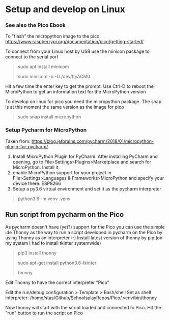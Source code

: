 # Setup and develop on Linux

### See also the Pico Ebook

To "flash" the micropython image to the pico:
https://www.raspberrypi.org/documentation/pico/getting-started/

To connect from your Linux host by USB use the minicon package to connect 
to the serial port

>sudo apt install minicom
> 
>sudo minicom -o -D /dev/ttyACM0

Hit a few time the enter key to get the prompt.
Use Ctrl-D to reboot the MicroPython to get an information text
for the MicroPython version

To develop on linux for pico you need the micropython package.
The snap is at this moment the same version as the image for pico

> sudo snap install micropython

### Setup Pycharm for MicroPython

Taken from: https://blog.jetbrains.com/pycharm/2018/01/micropython-plugin-for-pycharm/

1. Install MicroPython Plugin for PyCharm. After installing PyCharm and opening, 
   go to File>Settings>Plugins>Marketplace and search for MicroPython. Install it.
2. enable MicroPython support for your project in 
   File>Settings>Languages & Frameworks>MicroPython and specify your device there: ESP8266
3. Setup a py3.6 virtual environment and set it as the pycharm interpreter

> python3.6 -m venv .venv

## Run script from pycharm on the Pico
As pycharm doesn't have (yet?) support for the Pico you can use the simple ide Thonny
as the way to run a script developed in pycharm on the Pico by using Thonny as an interpreter :-)
Install latest version of thonny by pip (on my system I had to install tkinter systemwide)
    
>pip3 install thonny
> 
>sudo apt-get install python3.6-tkinter
> 
> thonny

Edit Thonny to have the correct interpreter "Pico"

Edit the run/debug configuration > Template > Bash/shell
Set as shell interpreter: /home/stas/Github/SchoolsplayRepos/Pico/.venv/bin/thonny

Now thonny will start with the script loaded and connected to Pico.
Hit the "run" button to run the script on Pico









